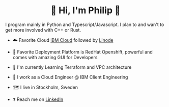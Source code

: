 <h1 align="center"> 🚀  Hi, I'm Philip 🚀 </h1>

I program mainly in Python and Typescript/Javascript. I plan to and wan't to get more involved with C++ or Rust. 

- ☁️ Favorite Cloud [IBM Cloud](https://cloud.ibm.com/) followed by [Linode](https://www.linode.com/) 
- 🧰 Favorite Deployment Platform is RedHat Openshift, powerful and comes with amazing GUI for Developers
- 🌱 I'm currently Learning Terraform and VPC architecture 

- 🏢 I work as a Cloud Engineer @ IBM Client Engineering 
- 🗺️ I live in Stockholm, Sweden
- ❓ Reach me on [LinkedIn](https://www.linkedin.com/in/philip-rumman/)
